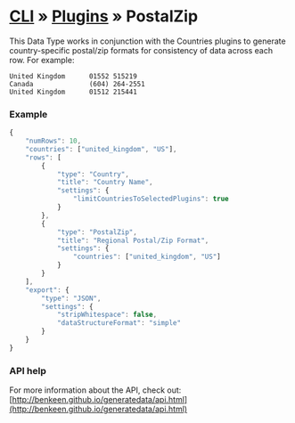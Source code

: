 # [CLI](../../../../../cli/README.md) &raquo; [Plugins](../../../../../cli/PLUGINS.md) &raquo; PostalZip

This Data Type works in conjunction with the Countries plugins to generate country-specific postal/zip formats 
for consistency of data across each row. For example:


```
United Kingdom      01552 515219
Canada              (604) 264-2551
United Kingdom      01512 215441
```

### Example 

```javascript
{
    "numRows": 10,
    "countries": ["united_kingdom", "US"], 
    "rows": [
        {
            "type": "Country",
            "title": "Country Name",
            "settings": {
                "limitCountriesToSelectedPlugins": true
            }
        },
        { 
            "type": "PostalZip",
            "title": "Regional Postal/Zip Format",
            "settings": {
                "countries": ["united_kingdom", "US"]
            }
        }
    ],
    "export": {
        "type": "JSON",
        "settings": {
            "stripWhitespace": false,
            "dataStructureFormat": "simple"
        }
    }
}
```

### API help

For more information about the API, check out:
[http://benkeen.github.io/generatedata/api.html](http://benkeen.github.io/generatedata/api.html)

